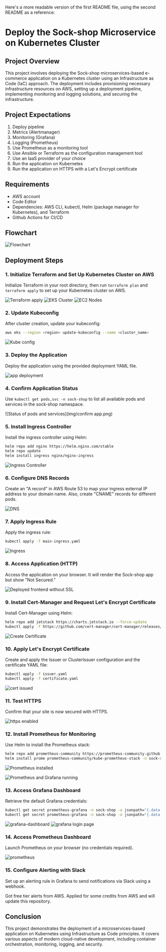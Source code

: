 Here's a more readable version of the first README file, using the second README as a reference:

# Deploy the Sock-shop Microservice on Kubernetes Cluster

## Project Overview

This project involves deploying the Sock-shop microservices-based e-commerce application on a Kubernetes cluster using an Infrastructure as Code (IaC) approach. The deployment includes provisioning necessary infrastructure resources on AWS, setting up a deployment pipeline, implementing monitoring and logging solutions, and securing the infrastructure.

## Project Expectations

1. Deploy pipeline
2. Metrics (Alertmanager)
3. Monitoring (Grafana)
4. Logging (Prometheus)
5. Use Prometheus as a monitoring tool
6. Use Ansible or Terraform as the configuration management tool
7. Use an IaaS provider of your choice
8. Run the application on Kubernetes
9. Run the application on HTTPS with a Let's Encrypt certificate

## Requirements

* AWS account
* Code Editor
* Dependencies: AWS CLI, kubectl, Helm (package manager for Kubernetes), and Terraform
* Github Actions for CI/CD

## Flowchart

![Flowchart](img/Flowchart.png)

## Deployment Steps

### 1. Initialize Terraform and Set Up Kubernetes Cluster on AWS

Initialize Terraform in your root directory, then run `terraform plan` and `terraform apply` to set up your Kubernetes cluster on AWS.

![Terraform apply](<img/Terraform apply.png>)
![EKS Cluster](img/eks.png)
![EC2 Nodes](img/ec2.png)

### 2. Update Kubeconfig

After cluster creation, update your kubeconfig:

```bash
aws eks --region <region> update-kubeconfig --name <cluster_name>
```

![Kube config](img/kubeconfig.png)

### 3. Deploy the Application

Deploy the application using the provided deployment YAML file.

![app deployment](img/app%20deployment.png)

### 4. Confirm Application Status

Use `kubectl get pods,svc -n sock-shop` to list all available pods and services in the sock-shop namespace.

![Status of pods and services](img/confirm app.png)

### 5. Install Ingress Controller

Install the ingress controller using Helm:

```bash
helm repo add nginx https://helm.nginx.com/stable
helm repo update
helm install ingress nginx/nginx-ingress
```

![Ingress Controller](img/ingress.png)

### 6. Configure DNS Records

Create an "A record" in AWS Route 53 to map your ingress external IP address to your domain name. Also, create "CNAME" records for different pods.

![DNS](img/DNS%20config.png)

### 7. Apply Ingress Rule

Apply the ingress rule:

```bash
kubectl apply -f main-ingress.yaml
```

![Ingress](img/ingress2.png)

### 8. Access Application (HTTP)

Access the application on your browser. It will render the Sock-shop app but show "Not Secured."

![Deployed frontend without SSL](img/sock%20front%20end.png)

### 9. Install Cert-Manager and Request Let's Encrypt Certificate

Install Cert-Manager using Helm:

```bash
helm repo add jetstack https://charts.jetstack.io --force-update
kubectl apply -f https://github.com/cert-manager/cert-manager/releases/download/v1.15.2/cert-manager.yaml
```

![Create Certificate](img/certificate2.png)

### 10. Apply Let's Encrypt Certificate

Create and apply the Issuer or ClusterIssuer configuration and the certificate YAML file:

```bash
kubectl apply -f issuer.yaml
kubectl apply -f certificate.yaml
```

![cert issued](<img/Certificate issued.png>)

### 11. Test HTTPS

Confirm that your site is now secured with HTTPS.

![https enabled](<img/Connection secured.png>)

### 12. Install Prometheus for Monitoring

Use Helm to install the Prometheus stack:

```bash
helm repo add prometheus-community https://prometheus-community.github.io/helm-charts
helm install prome prometheus-community/kube-prometheus-stack -n sock-shop
```

![Prometheus installed](<img/Prometheus-Installed.png>)

![Prometheus and Grafana running](<img/Prometheus-and-grafana-running.png>)

### 13. Access Grafana Dashboard

Retrieve the default Grafana credentials:

```bash
kubectl get secret prometheus-grafana -n sock-shop -o jsonpath="{.data.admin-user}" | base64 --decode
kubectl get secret prometheus-grafana -n sock-shop -o jsonpath="{.data.admin-password}" | base64 --decode
```

![grafana-dashboard](<img/Grafana running.png>)
![grafana login page](<img/grafana login page.png>)

### 14. Access Prometheus Dashboard

Launch Prometheus on your browser (no credentials required).

![prometheus](<img/Prometheus-running.png>)

### 15. Configure Alerting with Slack

Set up an alerting rule in Grafana to send notifications via Slack using a webhook.

Got free tier alerts from AWS. Applied for some credits from AWS and will update this repository.

## Conclusion

This project demonstrates the deployment of a microservices-based application on Kubernetes using Infrastructure as Code principles. It covers various aspects of modern cloud-native development, including container orchestration, monitoring, logging, and security.